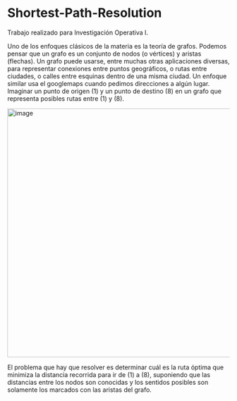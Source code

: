 # Shortest-Path-Resolution

Trabajo realizado para Investigación Operativa I.

Uno de los enfoques clásicos de la materia es la teoría de grafos. Podemos
pensar que un grafo es un conjunto de nodos (o vértices) y aristas (flechas). Un grafo puede
usarse, entre muchas otras aplicaciones diversas, para representar conexiones entre puntos
geográficos, o rutas entre ciudades, o calles entre esquinas dentro de una misma ciudad. Un
enfoque similar usa el googlemaps cuando pedimos direcciones a algún lugar.
Imaginar un punto de origen (1) y un punto de destino (8) en un grafo que representa posibles
rutas entre (1) y (8).

<img width="565" alt="image" src="https://user-images.githubusercontent.com/115170998/194395704-c488bd36-8504-4bf9-aaa7-3411389afb2f.png">

El problema que hay que resolver es determinar cuál es la ruta óptima que minimiza la distancia
recorrida para ir de (1) a (8), suponiendo que las distancias entre los nodos son conocidas y los
sentidos posibles son solamente los marcados con las aristas del grafo.

